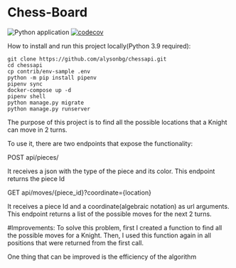 # Chess-Board
![Python application](https://github.com/alysonbg/chessapi/workflows/Python%20application/badge.svg)
[![codecov](https://codecov.io/gh/alysonbg/chessapi/branch/main/graph/badge.svg?token=X88VO0WK32)](https://codecov.io/gh/alysonbg/chessapi)

How to install and run this project locally(Python 3.9 required):
```console
git clone https://github.com/alysonbg/chessapi.git
cd chessapi
cp contrib/env-sample .env
python -m pip install pipenv
pipenv sync
docker-compose up -d
pipenv shell
python manage.py migrate
python manage.py runserver
```

The purpose of this project is to find all the possible locations that a Knight can move in 2 turns.

To use it, there are two endpoints that expose the functionality:

POST api/pieces/

It receives a json with the type of the piece and its color. This endpoint returns the piece Id

GET api/moves/{piece_id}?coordinate={location}

It receives a piece Id and a coordinate(algebraic notation) as url arguments.
This endpoint returns a list of the possible moves for the next 2 turns.

#Improvements:
To solve this problem, first I created a function to find all the possible moves for a Knight. Then, I used this function again in all positions that were returned from the first call.

One thing that can be improved is the efficiency of the algorithm